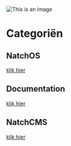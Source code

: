 ![This is an image](https://natcheurope.com/wp-content/uploads/2021/03/Natch-Logo-RGB.svg)

# Categoriën

## NatchOS
[klik hier](/natchOS)

## Documentation
[klik hier](/documentation)

## NatchCMS
[klik hier](/natchCMS)


